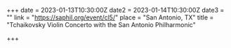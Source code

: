 +++
date = 2023-01-13T10:30:00Z
date2 = 2023-01-14T10:30:00Z
date3 = ""
link = "https://saphil.org/event/cl5/"
place = "San Antonio, TX"
title = "Tchaikovsky Violin Concerto with the San Antonio Philharmonic"

+++
